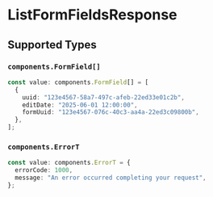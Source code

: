 # ListFormFieldsResponse


## Supported Types

### `components.FormField[]`

```typescript
const value: components.FormField[] = [
  {
    uuid: "123e4567-58a7-497c-afeb-22ed33e01c2b",
    editDate: "2025-06-01 12:00:00",
    formUuid: "123e4567-076c-40c3-aa4a-22ed3c09800b",
  },
];
```

### `components.ErrorT`

```typescript
const value: components.ErrorT = {
  errorCode: 1000,
  message: "An error occurred completing your request",
};
```

